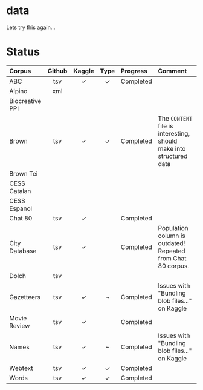 # data
Lets try this again...


# Status


| Corpus | Github | Kaggle | Type | Progress | Comment |
|:- |:-:|:-:|:-:|:-|:-|
| ABC | tsv | ✓ | ✓ | Completed | |
| Alpino | xml |  |  | | |
| Biocreative PPI | |  |  | | |
| Brown | tsv | ✓ | ✓ | Completed | The `CONTENT` file is interesting, should make into structured data |
| Brown Tei |  | |  | | |
| CESS Catalan | |  |  | | |
| CESS Espanol | | |  | | |
| Chat 80 | tsv | ✓ |  | Completed | |
| City Database | tsv | ✓ |  | Completed | Population column is outdated! Repeated from Chat 80 corpus. |
| Dolch | tsv | |  | | |
| Gazetteers | tsv | ✓ | ~ | Completed | Issues with "Bundling blob files..." on Kaggle |
| Movie Review | tsv | ✓ | | Completed | |
| Names | tsv | ✓ | ~ | Completed | Issues with "Bundling blob files..." on Kaggle |
| Webtext | tsv | ✓ | ✓ | Completed | |
| Words | tsv | ✓ | ✓ | Completed | |
